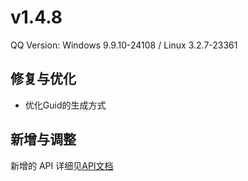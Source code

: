 # v1.4.8

QQ Version: Windows 9.9.10-24108 / Linux 3.2.7-23361

## 修复与优化
* 优化Guid的生成方式

## 新增与调整


新增的 API 详细见[API文档](https://napneko.github.io/zh-CN/develop/extends_api)
